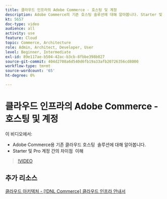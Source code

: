 ```yaml
---
title: 클라우드 인프라의 Adobe Commerce - 호스팅 및 계정
description: Adobe Commerce의 기존 호스팅 솔루션에 대해 알아봅니다​. Starter 및 Pro 계정 간의 차이점을 파악합니다​.
kt: 5657
doc-type: video
audience: all
activity: use
feature: Cloud
topic: Commerce, Architecture
role: Admin, Architect, Developer, User
level: Beginner, Intermediate
exl-id: 89e117ae-b504-42ac-b3cb-8fbbe398b027
source-git-commit: 404d2708a6d540d6fb19a33afb20726356cd8000
workflow-type: tm+mt
source-wordcount: '65'
ht-degree: 0%

---
```


# 클라우드 인프라의 Adobe Commerce - 호스팅 및 계정

이 비디오에서:

- Adobe Commerce용 기존 클라우드 호스팅 &#x200B; 솔루션에 대해 알아봅니다.
- Starter 및 Pro 계정 간의 차이점 &#x200B; 이해

>[!VIDEO](https://video.tv.adobe.com/v/35813?quality=12&learn=on)

## 추가 리소스

[클라우드 아키텍처 - [!DNL Commerce] 클라우드 인프라 안내서](https://experienceleague.adobe.com/docs/commerce-cloud-service/user-guide/architecture/cloud-architecture.html)
